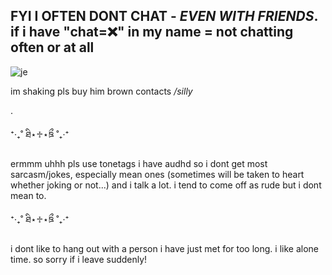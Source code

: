 
## FYI I OFTEN DONT CHAT - *EVEN WITH FRIENDS*. if i have "chat=❌" in my name = not chatting often or at all
![je](https://github.com/user-attachments/assets/8f583db6-a405-4073-be60-59ca0721236a)

im shaking pls buy him brown contacts _/silly_

.

⁺‧₊˚ ཐི⋆♱⋆ཋྀ ˚₊‧⁺

ermmm uhhh pls use tonetags i have audhd so i dont get most sarcasm/jokes, especially mean ones (sometimes will be taken to heart whether joking or not...) and i talk a lot. i tend to come off as rude but i dont mean to.

⁺‧₊˚ ཐི⋆♱⋆ཋྀ ˚₊‧⁺

i dont like to hang out with a person i have just met for too long. i like alone time. so sorry if i leave suddenly!
